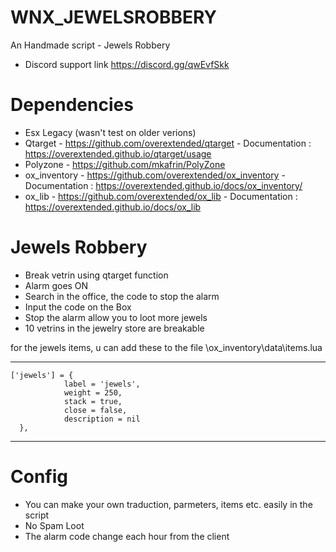 # WNX_JEWELSROBBERY
An Handmade script - Jewels Robbery
- Discord support link https://discord.gg/qwEvfSkk

# Dependencies
- Esx Legacy (wasn't test on older verions)
- Qtarget - https://github.com/overextended/qtarget - Documentation : https://overextended.github.io/qtarget/usage
- Polyzone - https://github.com/mkafrin/PolyZone
- ox_inventory - https://github.com/overextended/ox_inventory - Documentation : https://overextended.github.io/docs/ox_inventory/
- ox_lib - https://github.com/overextended/ox_lib - Documentation : https://overextended.github.io/docs/ox_lib

# Jewels Robbery
- Break vetrin using qtarget function
- Alarm goes ON
- Search in the office, the code to stop the alarm
- Input the code on the Box
- Stop the alarm allow you to loot more jewels
- 10 vetrins in the jewelry store are breakable


for the jewels items, u can add these to the file \ox_inventory\data\items.lua

--------------------------------------------------------------------------------

    ['jewels'] = {
		        label = 'jewels',
		        weight = 250,
		        stack = true,
		        close = false,
		        description = nil
	  },

---------------------------------------------------------------------------------

# Config
- You can make your own traduction, parmeters, items etc. easily in the script
- No Spam Loot
- The alarm code change each hour from the client 
